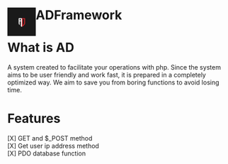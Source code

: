 <h1>ADFramework <img src="https://github.com/nypex5710/ADFramework/blob/master/image/logo.jpg" height="64" width="64" align="left"></h1>

# What is AD
<p>A system created to facilitate your operations with php. Since the system aims to be user friendly and work fast, it is prepared in a completely optimized way. We aim to save you from boring functions to avoid losing time.</p>

# Features

[X] GET and $_POST method<br>
[X] Get user ip address method<br>
[X] PDO database function
